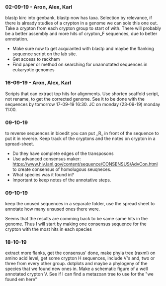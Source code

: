 ### 02-09-19 - Aron, Alex, Karl
blastp kirc into genbank, blastp now has taxa. Selection by relevance, if there is already studies of a crypton in a genome we can sole this one out. Take a crypton from each crypton group to start of with. There will probably be a better assembly and more hits of crypton_F sequences, due to better annotation. 

* Make sure now to get acquianted with blastp and maybe the flanking sequence script on the lab site. 
* Get access to rackham
* Find paper or method on searching for unannotated sequences in eukaryotic genomes

### 16-09-19 - Aron, Alex, Karl
Scripts that can extract top hits for alignments. Use shorten scaffold script, not rename, to get the corrected genome. See it to be done with the sequences by tomorrow 17-09-19 16:30. JC on monday (23-09-19) monday 11:00.

### 09-10-19 
to reverse sequences in bioedit you can put \_R\_ in front of the sequence to put it in reverse. Keep track of the cryptons and the notes on crypton in a spread-sheet.

* Do they have complete edges of the transposons
* Use advanced consensus maker: https://www.hiv.lanl.gov/content/sequence/CONSENSUS/AdvCon.html to create consensus of homolugous seuqneces. 
* What species was it found in? 
* Important to keep notes of the annotative steps.

### 09-10-19
keep the unused sequences in a separate folder, use the spread sheet to annotate how many unsused ones there were. 

Seems that the results are comming back to be same same hits in the genome. Thus I will start by making one consensus sequence for the crypton with the most hits in each species

### 18-10-19
extract more flanks, get the consensus' done, make phyla tree (raxml) on amino acid level, get some crypton H sequences, include V's and, two or three from every other group. dotplots and maybe a phylogeny of the species that we found new ones in. Make a schematic figure of a well annotated crypton V. See if I can find a metazoan tree to use for the "we found em here" 

